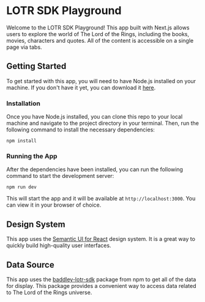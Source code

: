 # LOTR SDK Playground

Welcome to the LOTR SDK Playground! This app built with Next.js allows users to explore the world of The Lord of the Rings, including the books, movies, characters and quotes. All of the content is accessible on a single page via tabs.

## Getting Started

To get started with this app, you will need to have Node.js installed on your machine. If you don't have it yet, you can download it [here](https://nodejs.org/en/).

### Installation

Once you have Node.js installed, you can clone this repo to your local machine and navigate to the project directory in your terminal. Then, run the following command to install the necessary dependencies:

```
npm install
```

### Running the App

After the dependencies have been installed, you can run the following command to start the development server:

```
npm run dev
```

This will start the app and it will be available at `http://localhost:3000`. You can view it in your browser of choice.

## Design System

This app uses the [Semantic UI for React](https://react.semantic-ui.com/) design system. It is a great way to quickly build high-quality user interfaces.

## Data Source

This app uses the [baddley-lotr-sdk](https://www.npmjs.com/package/baddley-lotr-sdk) package from npm to get all of the data for display. This package provides a convenient way to access data related to The Lord of the Rings universe.
